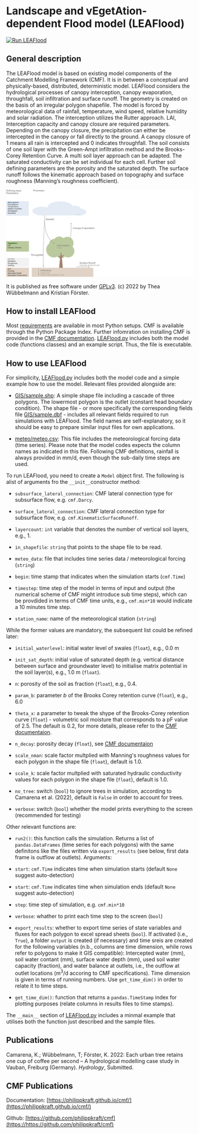 # Landscape and vEgetAtion-dependent Flood model (LEAFlood)

[![Run LEAFlood](https://github.com/TWuebbelmann/LEAFlood/actions/workflows/run.yaml/badge.svg)](https://github.com/TWuebbelmann/LEAFlood/actions/workflows/run.yaml)

## General description

The LEAFlood model is based on existing model components of the Catchment Modelling Framework (CMF). It is in between a conceptual and physically-based, distributed, deterministic model.
LEAFlood considers the hydrological processes of canopy interception, canopy evaporation, throughfall, soil infiltration and surface runoff. The geometry is created on the basis of an irregular polygon shapefile. The model is forced by meteorological data of rainfall, temperature, wind speed, relative humidity and solar radiation. 
The interception utilizes the Rutter approach. LAI, Interception capacity and canopy closure are required parameters. Depending on the canopy closure, the precipitation can either be intercepted in the canopy or fall directly to the ground. A canopy closure of 1 means all rain is intercepted and 0 indicates throughfall. The soil consists of one soil layer with the Green-Ampt infiltration method and the Brooks-Corey Retention Curve. A multi soil layer approach can be adapted. The saturated conductivity can be set individual for each cell. Further soil defining parameters are the porosity and the saturated depth. The surface runoff follows the kinematic approach based on topography and surface roughness (Manning’s roughness coefficient).

![Overwiev](images/LEAFlood_Processes.png)

It is published as free software under [GPLv3](http://www.gnu.org/licenses/gpl.html). (c) 2022 by Thea Wübbelmann and Kristian Förster.

## How to install LEAFlood
Most [requirements](requirements.txt) are available in most Python setups. CMF is available through the Python Package Index. Further infomration on installing CMF is provided in the [CMF documentation](https://philippkraft.github.io/cmf/cmf_install.html). [LEAFlood.py](LEAFlood.py) includes both the model code (functions classes) and an example script. Thus, the file is executable.

## How to use LEAFlood
For simplicity, [LEAFlood.py](LEAFlood.py) includes both the model code and a simple example how to use the model. Relevant files provided alongside are:

* [GIS/sample.shp](GIS/sample.shp): A simple shape file including a cascade of three polygons. The lowermost polygon is the outlet (constant head boundary condition). The shape file - or more specifically the corresponding fields file [GIS/sample.dbf](GIS/sample.dbf) - includes all relevant fields required to run simulations with LEAFlood. The field names are self-explanatory, so it should be easy to prepare similar input files for own applications.

* [meteo/meteo.csv](meteo/meteo.csv): This file includes the meteorological forcing data (time series). Please note that the model codes expects the column names as indicated in this file. Following CMF definitions, rainfall is always provided in mm/d, even though the sub-daily time steps are used.

To run LEAFlood, you need to create a `Model` object first. The following is alist of arguments fro the `__init__`constructor method:

* `subsurface_lateral_connection`: CMF lateral connection type for subsurface flow, e.g. `cmf.Darcy`.

* `surface_lateral_connection`: CMF lateral connection type for subsurface flow, e.g. `cmf.KinematicSurfaceRunoff`.

* `layercount`: `int` variable that denotes the number of vertical soil layers, e.g., 1.

* `in_shapefile`: `string` that points to the shape file to be read.

* `meteo_data`: file that includes time series data / meteorological forcing (`string`)

* `begin`: time stamp that indicates when the simulation starts (`cmf.Time`)

* `timestep`: time step of the model in terms of input and output (the numerical scheme of CMF might introduce sub time steps), which can be provdided in terms of CMF time units, e.g., `cmf.min*10` would indicate a 10 minutes time step.

* `station_name`: name of the meteorological station (`string`)

While the former values are mandatory, the subsequent list could be refined later:

* `initial_waterlevel`: initial water level of swales (`float`), e.g., 0.0 m

* `init_sat_depth`: initial value of saturated depth (e.g. vertical distance between surface and groundwater level) to initialise matrix potential in the soil layer(s), e.g., 1.0 m (`float`).

* `n`: porosity of the soil as fraction (`float`), e.g., 0.4.

* `param_b`: parameter *b* of the Brooks Corey retention curve (`float`), e.g., 6.0

*  `theta_x`: a parameter to tweak the shype of the Brooks-Corey retention curve (`float`) - volumetric soil moisture that corresponds to a pF value of 2.5. The default is 0.2, for more details, please refer to the [CMF documentaion](https://philippkraft.github.io/cmf/classcmf_1_1upslope_1_1_brooks_corey_retention_curve.html).

* `n_decay`: porosity decay (`float`), see [CMF documentaion](https://philippkraft.github.io/cmf/classcmf_1_1upslope_1_1_brooks_corey_retention_curve.html)

* `scale_nman`: scale factor multplied with Manning's roughness values for each polygon in the shape file (`float`), default is 1.0.

* `scale_k`: scale factor multplied with saturated hydraulic conductivity values for each polygon in the shape file (`float`), default is 1.0.

* `no_tree`: switch (`bool`) to ignore trees in simulation, according to Camarena et al. (2022), default is `False` in order to account for trees.

* `verbose`: switch (`bool`) whether the model prints everything to the screen (recommended for testing)

Other relevant functions are:

* `run2()`: this function calls the simulation. Returns a list of `pandas.DataFrames` (time series for each polygons) with the same definitons like the files written via `export_results` (see below, first data frame is outflow at outlets). Arguments:

 * `start`: `cmf.Time` indicates time when simulation starts (default `None` suggest auto-detection)

 * `start`: `cmf.Time` indicates time when simulation ends (default `None` suggest auto-detection)

 * `step`: time step of simulation, e.g. `cmf.min*10`

 * `verbose`: whather to print each time step to the screen (`bool`)

 * `export_results`: whether to export time series of state variables and fluxes for each polygon to excel spread sheets (`bool`). If activated (i.e., `True`), a folder `output` is created (if necessary) and time sreis are created for the following variables (n.b., columns are time dimension, while rows refer to polygons to make it GIS compatible): Intercepted water (mm), soil water contant (mm), surface water depth (mm), used soil water capacity (fraction), and water balance at outlets, i.e., the outflow at outlet locations (m<sup>3</sup>/d accoring to CMF specifications). Time dimension is given in terms of running numbers. Use `get_time_dim()` in order to relate it to time steps. 

* `get_time_dim()`: function that returns a `pandas.TimeStamp` index for plotting purposes (relate columns in results files to time stamps).

The `__main__` section of [LEAFlood.py](LEAFlood.py) includes a minmal example that utilises both the function just described and the sample files.

## Publications
Camarena, K.; Wübbelmann, T; Förster, K. 2022: Each urban tree retains one cup of coffee per second – A hydrological modelling case study in Vauban, Freiburg (Germany). *Hydrology*, Submitted.

## CMF Publications
Documentation: [https://philippkraft.github.io/cmf/](https://philippkraft.github.io/cmf/)

Github: [https://github.com/philippkraft/cmf](https://https://github.com/philippkraft/cmf) 
